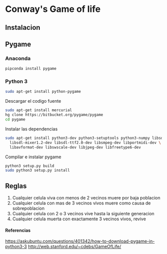 # Conway's Game of life

## Instalacion

## Pygame

### Anaconda

```bash
pipconda install pygame
```

### Python 3
```bash
sudo apt-get install python-pygame
```

Descargar el codigo fuente

```bash
sudo apt-get install mercurial
hg clone https://bitbucket.org/pygame/pygame
cd pygame
```

Instalar las dependencias
```bash
sudo apt-get install python3-dev python3-setuptools python3-numpy libsdl-dev libsdl-image1.2-dev \
  libsdl-mixer1.2-dev libsdl-ttf2.0-dev libsmpeg-dev libportmidi-dev \
  libavformat-dev libswscale-dev libjpeg-dev libfreetype6-dev
```

Compilar e instalar pygame
```bash
python3 setup.py build
sudo python3 setup.py install
```
## Reglas

1. Cualquier celula viva con menos de 2 vecinos muere por baja poblacion
1. Cualquier celula con mas de 3 vecinos vivos muere como causa de sobrepoblacion
1. Cualquier celula con 2 o 3 vecinos vive hasta la siguiente generacion
1. Cualquier celula muerta con exactamente 3 vecinos vivos, revive



#### Referencias
https://askubuntu.com/questions/401342/how-to-download-pygame-in-python3-3
http://web.stanford.edu/~cdebs/GameOfLife/
